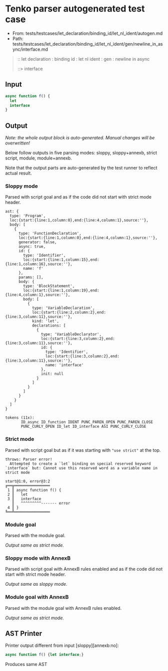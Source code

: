 # Tenko parser autogenerated test case

- From: tests/testcases/let_declaration/binding_id/let_nl_ident/autogen.md
- Path: tests/testcases/let_declaration/binding_id/let_nl_ident/gen/newline_in_async/interface.md

> :: let declaration : binding id : let nl ident : gen : newline in async
>
> ::> interface

## Input


`````js
async function f() {
  let
  interface
}
`````

## Output

_Note: the whole output block is auto-generated. Manual changes will be overwritten!_

Below follow outputs in five parsing modes: sloppy, sloppy+annexb, strict script, module, module+annexb.

Note that the output parts are auto-generated by the test runner to reflect actual result.

### Sloppy mode

Parsed with script goal and as if the code did not start with strict mode header.

`````
ast: {
  type: 'Program',
  loc:{start:{line:1,column:0},end:{line:4,column:1},source:''},
  body: [
    {
      type: 'FunctionDeclaration',
      loc:{start:{line:1,column:0},end:{line:4,column:1},source:''},
      generator: false,
      async: true,
      id: {
        type: 'Identifier',
        loc:{start:{line:1,column:15},end:{line:1,column:16},source:''},
        name: 'f'
      },
      params: [],
      body: {
        type: 'BlockStatement',
        loc:{start:{line:1,column:19},end:{line:4,column:1},source:''},
        body: [
          {
            type: 'VariableDeclaration',
            loc:{start:{line:2,column:2},end:{line:3,column:11},source:''},
            kind: 'let',
            declarations: [
              {
                type: 'VariableDeclarator',
                loc:{start:{line:3,column:2},end:{line:3,column:11},source:''},
                id: {
                  type: 'Identifier',
                  loc:{start:{line:3,column:2},end:{line:3,column:11},source:''},
                  name: 'interface'
                },
                init: null
              }
            ]
          }
        ]
      }
    }
  ]
}

tokens (11x):
       ID_async ID_function IDENT PUNC_PAREN_OPEN PUNC_PAREN_CLOSE
       PUNC_CURLY_OPEN ID_let ID_interface ASI PUNC_CURLY_CLOSE
`````

### Strict mode

Parsed with script goal but as if it was starting with `"use strict"` at the top.

`````
throws: Parser error!
  Attempted to create a `let` binding on special reserved keyword `interface` but: Cannot use this reserved word as a variable name in strict mode

start@1:0, error@3:2
╔══╦════════════════
 1 ║ async function f() {
 2 ║   let
 3 ║   interface
   ║   ^^^^^^^^^------- error
 4 ║ }
╚══╩════════════════

`````

### Module goal

Parsed with the module goal.

_Output same as strict mode._

### Sloppy mode with AnnexB

Parsed with script goal with AnnexB rules enabled and as if the code did not start with strict mode header.

_Output same as sloppy mode._

### Module goal with AnnexB

Parsed with the module goal with AnnexB rules enabled.

_Output same as strict mode._

## AST Printer

Printer output different from input [sloppy][annexb:no]:

````js
async function f() {let interface;}
````

Produces same AST
